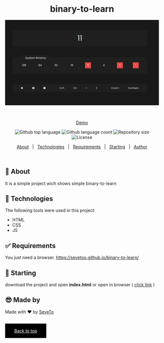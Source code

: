 <div align="center" id="top"> 
  
<h1 align="center">binary-to-learn</h1>
  <a target="_blank" href="https://sevetoo.github.io/binary-to-learn/">
  <img src="./preview.png" alt="binary-to-learn" />
  </a>

&#xa0;

<a target="_blank" href="https://sevetoo.github.io/binary-to-learn/">Demo</a>

</div>

<p align="center">
  <img alt="Github top language" src="https://img.shields.io/github/languages/top/SeveToo/binary-to-learn?color=56BEB8">

  <img alt="Github language count" src="https://img.shields.io/github/languages/count/SeveToo/binary-to-learn?color=56BEB8">

  <img alt="Repository size" src="https://img.shields.io/github/repo-size/SeveToo/binary-to-learn?color=56BEB8">

  <img alt="License" src="https://img.shields.io/github/license/SeveToo/binary-to-learn?color=56BEB8">
</p>

<p align="center">
  <a href="#dart-about">About</a> &#xa0; | &#xa0; 
  <!-- <a href="#sparkles-features">Features</a> &#xa0; | &#xa0; -->
  <a href="#rocket-technologies">Technologies</a> &#xa0; | &#xa0;
  <a href="#white_check_mark-requirements">Requirements</a> &#xa0; | &#xa0;
  <a href="#checkered_flag-starting">Starting</a> &#xa0; | &#xa0;
  <a href="https://github.com/SeveToo" target="_blank">Author</a>
</p>

<br>

## :dart: About

<!-- Make some description to me -->

It is a simple project wich shows simple binary-to-learn

<!-- ## :sparkles: Features
:heavy_check_mark: You can set interval between rounds \
:heavy_check_mark: You see how many correct and wrong answers you get\ -->

## :rocket: Technologies

The following tools were used in this project:

- HTML
- CSS
- JS

## :white_check_mark: Requirements

You just need a browser.
https://sevetoo.github.io/binary-to-learn/

## :checkered_flag: Starting

download the project and open **index.html**
or open in browser ( <a href="https://sevetoo.github.io/binary-to-learn/" >click link</a> )

## 😎 Made by

Made with ❤ by <a href="https://github.com/SeveToo" target="_blank">SeveTo</a>

&#xa0;

<a href="#top" style="color: #fff; background: black; padding: 15px 30px">Back to top</a>
